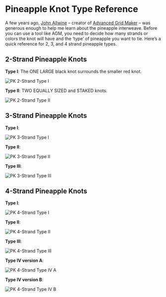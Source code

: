 # Pineapple Knot Type Reference

A few years ago, [John Allwine](https://www.facebook.com/freakinsweetknots/) – creator of [Advanced Grid Maker](http://freakinsweetapps.com/knots/knotgrid/advanced.html) – was generous enough to help me learn about the pineapple interweave. Before you can use a tool like AGM, you need to decide how many strands or colors the knot will have and the ‘type’ of pineapple you want to tie. Here’s a quick reference for 2, 3, and 4 strand pineapple types.

## 2-Strand Pineapple Knots

**Type I**: The ONE LARGE black knot surrounds the smaller red knot. 

![PK 2-Strand Type I](../assets/images/pk-types/pk_2-strand_type-i.jpg)

**Type II**: TWO EQUALLY SIZED and STAKED knots. 

![PK 2-Strand Type II](../assets/images/pk-types/pk_2-strand_type-ii.jpe)

## 3-Strand Pineapple Knots

**Type I**:

![PK 3-Strand Type I](../assets/images/pk-types/pk_3-strand_type-i.jpg)

**Type II**:

![PK 3-Strand Type II](../assets/images/pk-types/pk_3-strand_type-ii.jpe)

**Type III**:

![PK 3-Strand Type III](../assets/images/pk-types/pk_3-strand_type-iii.jpe)

## 4-Strand Pineapple Knots

**Type I**:

![PK 4-Strand Type I](../assets/images/pk-types/pk_4-strand_type-i.jpe)

**Type II**:

![PK 4-Strand Type II](../assets/images/pk-types/pk_4-strand_type-ii.jpe)

**Type III**:

![PK 4-Strand Type III](../assets/images/pk-types/pk_4-strand_type-iii.jpe)

**Type IV version A**:

![PK 4-Strand Type IV A](../assets/images/pk-types/pk_4-strand_type-iv-a.jpe)

**Type IV version B**:

![PK 4-Strand Type IV B](../assets/images/pk-types/pk_4-strand_type-iv-b.jpe)

